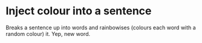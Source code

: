 # Inject colour into a sentence

Breaks a sentence up into words and rainbowises (colours each word with a random colour) it. Yep, new word.
